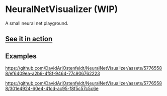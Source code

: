 # NeuralNetVisualizer (WIP)
A small neural net playground.

## [See it in action](https://davidariostenfeldt.github.io/NeuralNetVisualizer/)

## Examples

https://github.com/DavidAriOstenfeldt/NeuralNetVisualizer/assets/57765588/ef6409ea-a2b9-4f8f-9464-77c906762223

https://github.com/DavidAriOstenfeldt/NeuralNetVisualizer/assets/57765588/301e4924-60e4-41cd-ac95-f8f5c57c5c6e



